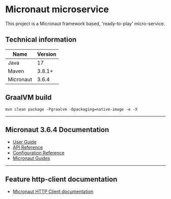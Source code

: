 Micronaut microservice
=
This project is a Micronaut framework based, 'ready-to-play' micro-service.

## Technical information

| Name      | Version |
|-----------|---------|
| Java      | 17      |
| Maven     | 3.8.1+  |
| Micronaut | 3.6.4   |

## GraalVM build

```
mvn clean package -Pgraalvm -Dpackaging=native-image -e -X
```

---

## Micronaut 3.6.4 Documentation

- [User Guide](https://docs.micronaut.io/3.6.4/guide/index.html)
- [API Reference](https://docs.micronaut.io/3.6.4/api/index.html)
- [Configuration Reference](https://docs.micronaut.io/3.6.4/guide/configurationreference.html)
- [Micronaut Guides](https://guides.micronaut.io/index.html)

---

## Feature http-client documentation

- [Micronaut HTTP Client documentation](https://docs.micronaut.io/latest/guide/index.html#httpClient)


